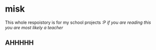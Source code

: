 # misk
This whole respoistory is for my school projects :P
*if you are reading this you are most likely a teacher*

## AHHHHH
